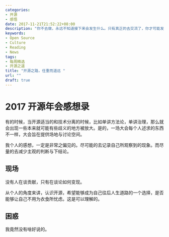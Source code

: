 ```yaml
---
categories:
- 开源
- 感悟
date: 2017-11-21T21:52:22+08:00
description: "你不去做，永远不知道接下来会发生什么。只有真正的去交流了，你才可能发现真相。"
keywords:
- Open Source
- Culture
- Reading
- News
tags:
- 每周精选
- 开源之道
title: "开源之路，任重而道远 "
url: ""
draft: true
---
```

# 2017 开源年会感想录

有的时候，当开源适当的和技术分离的时候，比如单讲方法论，单讲治理，那么就会出现一些本来就可能有些歧义的地方被放大。是的，一场大会每个人述求的东西不一样，大会旨在提供场地与讨论空间。

我个人的感想，一定是非常之偏见的。尽可能的去记录自己所观察到的现象。而尽量的去减少主观的判断与下结论。

## 现场

没有人在谈贡献，只有在谈论如何变现。

从个人的角度来讲，认识开源，希望能够成为自己往后人生道路的一个选择，是否能够让自己不用为衣食所忧虑。这是可以理解的。



## 困惑

我竟然没有啥好说的。
